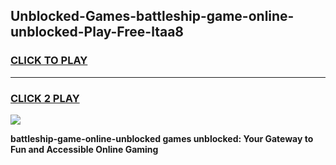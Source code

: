 
## Unblocked-Games-battleship-game-online-unblocked-Play-Free-ltaa8
<h3>
<a href="https://premium76.site?title=battleship-game-online-unblocked&ref=22A">CLICK TO PLAY</a></h3>
<hr>

<h3>
<a href="https://premium76.site?title=battleship-game-online-unblocked&ref=22A">CLICK 2 PLAY</a>
  
</h3>

<a href="https://premium76.site?title=battleship-game-online-unblocked&ref=22A"><img src="https://clearcache.store/games.png"></a>


**battleship-game-online-unblocked games unblocked: Your Gateway to Fun and Accessible Online Gaming**
